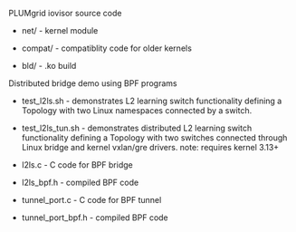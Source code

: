 PLUMgrid iovisor source code

* net/ - kernel module

* compat/ - compatiblity code for older kernels

* bld/ - .ko build


Distributed bridge demo using BPF programs

* test_l2ls.sh - demonstrates L2 learning switch functionality defining a Topology with two Linux
namespaces connected by a switch.

* test_l2ls_tun.sh - demonstrates distributed L2 learning switch functionality defining a Topology with
two switches connected through Linux bridge and kernel vxlan/gre drivers.
note: requires kernel 3.13+

* l2ls.c - C code for BPF bridge

* l2ls_bpf.h - compiled BPF code

* tunnel_port.c - C code for BPF tunnel

* tunnel_port_bpf.h - compiled BPF code

